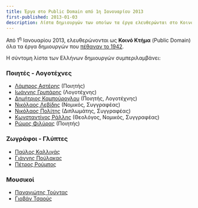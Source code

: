 ```yaml
---
title: Έργα στο Public Domain από 1η Ιανουαρίου 2013
first-published: 2013-01-03
description: Λίστα δημιουργών των οποίων τα έργα ελευθερώνται στο Κοινό Κτήμα από την αρχή του 2013
---
```


Από 1<sup>η</sup> Ιανουαρίου 2013, ελευθερώνονται ως 
<strong>Κοινό Κτήμα</strong> (Public Domain) όλα τα έργα δημιουργών που 
<a href="https://www.wikidata.org/wiki/Q6436270">πέθαναν το 1942</a>. 

Η σύντομη λίστα των Ελλήνων δημιουργών συμπεριλαμβάνει:
<h3>Ποιητές - Λογοτέχνες</h3>
<ul>
<li><a href="http://el.wikipedia.org/wiki/%CE%9B%CE%AC%CE%BC%CF%80%CF%81%CE%BF%CF%82_%CE%91%CF%83%CF%84%CE%AD%CF%81%CE%B7%CF%82" title="Βικιπαίδεια: Λάμπρος Αστέρης">Λάμπρος Αστέρης</a> (Ποιητής)</li>
<li><a href="http://el.wikipedia.org/wiki/%CE%99%CF%89%CE%AC%CE%BD%CE%BD%CE%B7%CF%82_%CE%93%CF%81%CF%85%CF%80%CE%AC%CF%81%CE%B7%CF%82_%28%CE%BB%CE%BF%CE%B3%CE%BF%CF%84%CE%AD%CF%87%CE%BD%CE%B7%CF%82%29" title="Βικιπαίδεια: Ιωάννης Γρυπάρης">Ιωάννης Γρυπάρης</a> (Λογοτέχνης)</li>
<li><a href="http://el.wikipedia.org/wiki/%CE%94%CE%B7%CE%BC%CE%AE%CF%84%CF%81%CE%B9%CE%BF%CF%82_%CE%9A%CE%B1%CE%BC%CF%80%CE%BF%CF%8D%CF%81%CE%BF%CE%B3%CE%BB%CE%BF%CF%85" title="Βικιπαίδεια: Δημήτριος Καμπούρογλου">Δημήτριος Καμπούρογλου</a> (Ποιητής, Λογοτέχνης)</li>
<li><a href="http://el.wikipedia.org/wiki/%CE%9D%CE%B9%CE%BA%CF%8C%CE%BB%CE%B1%CE%BF%CF%82_%CE%9B%CE%B5%CE%B2%CE%AF%CE%B4%CE%B7%CF%82" title="Βικιπαίδεια: Νικόλαος Λεβίδης">Νικόλαος Λεβίδης</a> (Νομικός, Συγγραφέας)</li>
<li><a href="http://el.wikipedia.org/wiki/%CE%9D%CE%B9%CE%BA%CF%8C%CE%BB%CE%B1%CE%BF%CF%82_%CE%A0%CE%BF%CE%BB%CE%AF%CF%84%CE%B7%CF%82_%28%CE%B4%CE%B9%CF%80%CE%BB%CF%89%CE%BC%CE%AC%CF%84%CE%B7%CF%82%29" title="Βικιπαίδεια: Νικόλαος Πολίτης">Νικόλαος Πολίτης</a> (Διπλωμάτης, Συγγραφέας)</li>
<li><a href="http://el.wikipedia.org/wiki/%CE%9A%CF%89%CE%BD%CF%83%CF%84%CE%B1%CE%BD%CF%84%CE%AF%CE%BD%CE%BF%CF%82_%CE%A1%CE%AC%CE%BB%CE%BB%CE%B7%CF%82" title="Βικιπαίδεια: Κωνσταντίνος Ράλλης">Κωνσταντίνος Ράλλης</a> (Θεολόγος, Νομικός, Συγγραφέας)</li>
<li><a href="http://el.wikipedia.org/wiki/%CE%A1%CF%8E%CE%BC%CE%BF%CF%82_%CE%A6%CE%B9%CE%BB%CF%8D%CF%81%CE%B1%CF%82" title="Βικιπαίδεια: Ρώμος Φιλύρας">Ρώμος Φιλύρας</a> (Ποιητής)</li>
</ul>
<h3>Ζωγράφοι - Γλύπτες</h3>
<ul>
<li><a href="http://el.wikipedia.org/wiki/%CE%A0%CE%B1%CF%8D%CE%BB%CE%BF%CF%82_%CE%A0._%CE%9A%CE%B1%CE%BB%CE%BB%CE%B9%CE%B3%CE%AC%CF%82" title="Βικιπαίδεια: Πάυλος Καλλιγάς">Παύλος Καλλιγάς</a></li>
<li><a href="http://el.wikipedia.org/wiki/%CE%93%CE%B9%CE%AC%CE%BD%CE%BD%CE%B7%CF%82_%CE%A0%CE%BF%CF%8D%CE%BB%CE%B1%CE%BA%CE%B1%CF%82" title="Βικιπαίδεια: Γιάννης Πούλακας">Γιάννης Πούλακας</a></li>
<li><a href="http://el.wikipedia.org/wiki/%CE%A0%CE%AD%CF%84%CF%81%CE%BF%CF%82_%CE%A1%CE%BF%CF%8D%CE%BC%CF%80%CE%BF%CF%82" title="Βικιπαίδεια: Πέτρος Ρούμπος">Πέτρος Ρούμπος</a></li>
</ul>
<h3>Μουσικοί</h3>
<ul>
<li><a href="http://el.wikipedia.org/wiki/%CE%A0%CE%B1%CE%BD%CE%B1%CE%B3%CE%B9%CF%8E%CF%84%CE%B7%CF%82_%CE%A4%CE%BF%CF%8D%CE%BD%CF%84%CE%B1%CF%82" title="Βικιπαίδεια: Παναγιώτης Τούντας">Παναγιώτης Τούντας</a></li>
<li><a href="http://el.wikipedia.org/wiki/%CE%93%CE%B9%CE%BF%CE%B2%CE%AC%CE%BD_%CE%A4%CF%83%CE%B1%CE%BF%CF%8D%CF%82" title="Βικιπαίδεια: Γιοβάν Τσαούς">Γιοβάν Τσαούς</a></li>
</ul>

